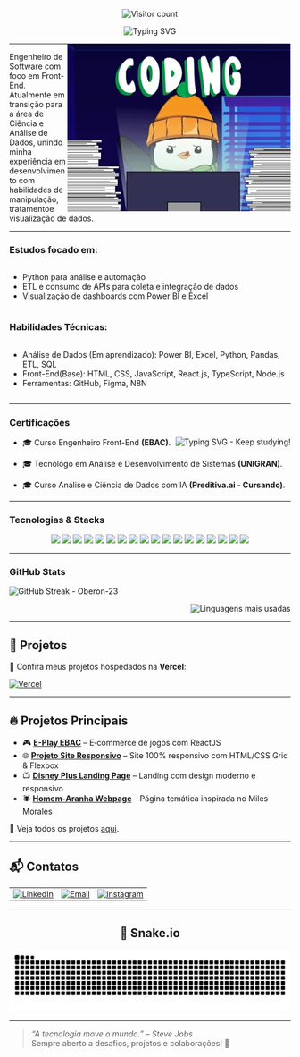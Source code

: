 <!-- CONTADOR DE VISITAS -->
<p align="center">
  <img src="https://profile-counter.deno.dev/Oberon-23/count.svg" alt="Visitor count" />
</p>

<!-- Frase de efeito com digitação -->
<p align="center">
  <img src="https://readme-typing-svg.herokuapp.com?font=Fira+Code&weight=700&size=22&pause=1000&color=EC7C26&center=true&width=435&lines=Bem-vindo+ao+meu+GitHub!" alt="Typing SVG" />
</p>
<img src="./assets/gifs/gato-legal.webp" alt="Animação de um pinguim programando" width="400px" align="right">

---
<!-- Sobre mim -->
<p align="left"> 
Engenheiro de Software com foco em Front-End. <br/>
Atualmente em transição para a área de Ciência e Análise de Dados, unindo minha experiência em desenvolvimento com habilidades de manipulação, tratamentoe  visualização de dados.
</p>

---
<!-- Estudos -->
### Estudos focado em: 

<div style="display: flex; flex-direction: column; align-items: flex-start;">
  <ul>
    <li>Python para análise e automação</li>
    <li>ETL e consumo de APIs para coleta e integração de dados</li>
    <li>Visualização de dashboards com Power BI e Excel</li>
  </ul>
</div>

<!-- Habilidades Técnicas -->
### Habilidades Técnicas:

<div style="display: flex; flex-direction: column; align-items: flex-start;">
  <ul>
    <li>Análise de Dados (Em aprendizado): Power BI, Excel, Python, Pandas, ETL, SQL</li>
    <li>Front-End(Base): HTML, CSS, JavaScript, React.js, TypeScript, Node.js</li>
    <li>Ferramentas: GitHub, Figma, N8N</li>
  </ul>
</div>

---
<!-- Certificações -->
### Certificações

<p align="center"> <img src="https://readme-typing-svg.herokuapp.com?font=Fira+Code&weight=300&size=22&pause=1000&color=EC7C26&center=true&width=350&lines=Keep+studying!" alt="Typing SVG - Keep studying!" align="right"/>
  
- 🎓 Curso Engenheiro Front-End <strong>(EBAC)</strong>.

- 🎓 Tecnólogo em Análise e Desenvolvimento de Sistemas <strong>(UNIGRAN)</strong>.

- 🎓 Curso Análise e Ciência de Dados com IA <strong>(Preditiva.ai - Cursando)</strong>.

---
<!-- Tecnologias -->
### Tecnologias & Stacks 

<p align="center">
  <img src="https://cdn.jsdelivr.net/gh/devicons/devicon/icons/html5/html5-original.svg" width="50px" />  
  <img src="https://cdn.jsdelivr.net/gh/devicons/devicon/icons/css3/css3-original.svg" width="50px" /> 
  <img src="https://cdn.jsdelivr.net/gh/devicons/devicon/icons/sass/sass-original.svg" width="50px" />  
  <img src="https://cdn.jsdelivr.net/gh/devicons/devicon/icons/javascript/javascript-original.svg" width="50px" />  
  <img src="https://cdn.jsdelivr.net/gh/devicons/devicon/icons/typescript/typescript-original.svg" width="50px" />  
  <img src="https://cdn.jsdelivr.net/gh/devicons/devicon/icons/react/react-original.svg" width="50px" />  
  <img src="https://cdn.jsdelivr.net/gh/devicons/devicon/icons/bootstrap/bootstrap-original-wordmark.svg" width="50px"/>
  <img src="https://raw.githubusercontent.com/styled-components/brand/master/styled-components.png" width="50px" />
  <img src="https://cdn.jsdelivr.net/gh/devicons/devicon/icons/nodejs/nodejs-original.svg" width="50px" />  
  <img src="https://cdn.jsdelivr.net/gh/devicons/devicon/icons/figma/figma-original.svg" width="50px" /> 
  <img src="https://upload.wikimedia.org/wikipedia/commons/thumb/3/3f/Git_icon.svg/1024px-Git_icon.svg.png" width="50px" />
  <img src="https://img.icons8.com/?size=100&id=12598&format=png&color=FFFFFF" width="50px" />
  <img src="https://cdn.brandfetch.io/id7gN4JouK/w/260/h/260/theme/white/icon.png?c=1bxid64Mup7aczewSAYMX&t=1751031787055" width="50px" />
  <img src="https://cdn.jsdelivr.net/gh/devicons/devicon/icons/vscode/vscode-original-wordmark.svg" width="50px" />
  <img src="https://cdn.jsdelivr.net/gh/devicons/devicon/icons/python/python-original.svg" width="50px" />
  <img src="https://cdn.jsdelivr.net/gh/devicons/devicon@latest/icons/azuresqldatabase/azuresqldatabase-original.svg" width="50px" />
  <img src="https://github.com/user-attachments/assets/f8fb90e2-f8b9-48e7-9941-26f5e8c393f8" width="50px" />
  <img src="https://img.icons8.com/?size=100&id=qYfwpsRXEcpc&format=png&color=000000" width="50px" />
</p>

---
<!-- GitHubStats -->
### GitHub Stats

   <p align="left">
  <img src="https://github-readme-streak-stats.herokuapp.com?user=Oberon 23&hide_border=true&background=1A1A1A&ring=EC7C26&fire=EC7C26&currStreakLabel=EC7C26&sideNums=A35B2C&sideLabels=A35B2C&dates=A35B2C"width="400" alt="GitHub Streak - Oberon-23" />
</p>

<p align="right">
<img src="https://github-readme-stats.vercel.app/api/top-langs/?username=Oberon-23&layout=compact&langs_count=8&card_width=350&title_color=EC7C26&text_color=A35B2C&bg_color=1A1A1A&hide_border=true" width="400" alt="Linguagens mais usadas" />
</p>

---

## 🚀 Projetos  
🔗 Confira meus projetos hospedados na **Vercel**:

<a href="https://vercel.com/oberon-23s-projects">
  <img src="https://img.shields.io/badge/Vercel-000000?style=for-the-badge&logoColor=white" alt="Vercel">
</a>


---

## 🔥 Projetos Principais  
- 🎮 **[E-Play EBAC](https://github.com/Oberon-23/eplay-ebac)** – E‑commerce de jogos com ReactJS  
- 🌐 **[Projeto Site Responsivo](https://github.com/Oberon-23/projeto-site-responsivo)** – Site 100% responsivo com HTML/CSS Grid & Flexbox  
- 📺 **[Disney Plus Landing Page](https://github.com/Oberon-23/clone-disneyplus)** – Landing com design moderno e responsivo  
- 🕷️ **[Homem-Aranha Webpage](https://github.com/Oberon-23/spiderman-landing-page)** – Página temática inspirada no Miles Morales
  
📌 Veja todos os projetos [aqui](https://github.com/Oberon-23?tab=repositories).

---



## 📬 Contatos

<table>
  <tr>
    <td>
      <a href="https://www.linkedin.com/in/brenosilvarangel/" target="_blank">
        <img src="https://img.shields.io/badge/LinkedIn-000000?style=for-the-badge&logo=linkedin&logoColor=white" alt="LinkedIn">
      </a>
    </td>
    <td>
      <a href="mailto:brenoosbr@outlook.com">
        <img src="https://img.shields.io/badge/Email-000000?style=for-the-badge&logo=gmail&logoColor=white" alt="Email">
      </a>
    </td>
    <td>
      <a href="https://www.instagram.com/breno.sbr/" target="_blank">
        <img src="https://img.shields.io/badge/Instagram-000000?style=for-the-badge&logo=instagram&logoColor=white" alt="Instagram">
      </a>
    </td>
  </tr>
</table>

---

## <h2 align="center">🐍 Snake.io</h2>
<p align="center">
  <img src="https://raw.githubusercontent.com/Oberon-23/Oberon-23/output/github-contribution-grid-snake-dark.svg" alt="Snake animation" />
</p>


---

> _“A tecnologia move o mundo.” – Steve Jobs_  
> Sempre aberto a desafios, projetos e colaborações! 🚀



